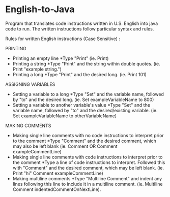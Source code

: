 # English-to-Java

Program that translates code instructions written in U.S. English into java code to run. The written instructions follow particular syntax and rules.

Rules for written English instructions (Case Sensitive) :

PRINTING
- Printing an empty line
  *Type "Print" (ie. Print)
- Printing a string
  *Type "Print" and the string within double quotes. (ie. Print "example string.")
- Printing a long
  *Type "Print" and the desired long. (ie. Print 101)
  
ASSIGNING VARIABLES
- Setting a variable to a long
  *Type "Set" and the variable name, followed by "to" and the desired long. (ie. Set exampleVariableName to 800)
- Setting a variable to another variable's value
  *Type "Set" and the variable name, followed by "to" and the desired/existing variable. (ie. Set exampleVariableName to otherVariableName)
  
MAKING COMMENTS
- Making single line comments with no code instructions to interpret prior to the comment
 *Type "Comment" and the desired comment, which may also be left blank (ie. Comment OR Comment exampleCommentLine)
- Making single line comments with code instructions to interpret prior to the comment
 *Type a line of code instructions to interpret. Followed this with "Comment" and the desired comment, which may be left blank. (ie. Print "hi" Comment exampleCommentLine)
- Making multiline comments
 *Type "Multiline Comment" and indent any lines following this line to include it in a multiline comment. (ie. Multiline Comment indentedCommentOnNextLine).
 
 
 
 
  
  
  
 
  
 


